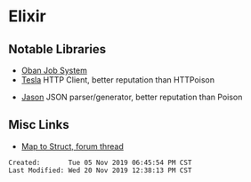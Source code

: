# Elixir

## Notable Libraries

- [Oban Job System](https://github.com/sorentwo/oban)
- [Tesla](https://github.com/teamon/tesla) HTTP Client, better reputation than HTTPoison

* [Jason](https://github.com/michalmuskala/jason) JSON parser/generator,
  better reputation than Poison

## Misc Links

- [Map to Struct, forum thread](https://elixirforum.com/t/how-to-get-struct-from-map-elixir/4543/29)

```
Created:       Tue 05 Nov 2019 06:45:54 PM CST
Last Modified: Wed 20 Nov 2019 12:38:13 PM CST
```

